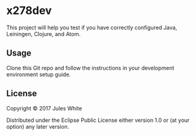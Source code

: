 # x278dev

This project will help you test if you have correctly configured Java, Leiningen,
Clojure, and Atom.

## Usage

Clone this Git repo and follow the instructions in your development environment
setup guide.

## License

Copyright © 2017 Jules White

Distributed under the Eclipse Public License either version 1.0 or (at
your option) any later version.
